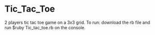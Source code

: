 # Tic_Tac_Toe

2 players tic tac toe game on a 3x3 grid.
To run: download the rb file and run $ruby Tic_tac_toe.rb on the console.